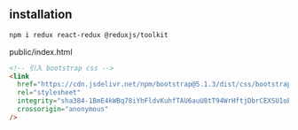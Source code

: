 ## installation

```bash
npm i redux react-redux @reduxjs/toolkit
```

public/index.html

```html
<!-- 引入 bootstrap css -->
<link
  href="https://cdn.jsdelivr.net/npm/bootstrap@5.1.3/dist/css/bootstrap.min.css"
  rel="stylesheet"
  integrity="sha384-1BmE4kWBq78iYhFldvKuhfTAU6auU8tT94WrHftjDbrCEXSU1oBoqyl2QvZ6jIW3"
  crossorigin="anonymous"
/>
```
